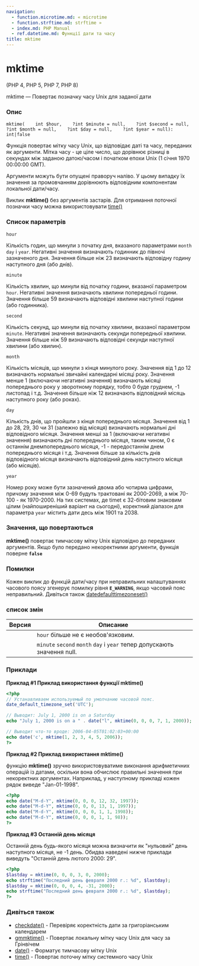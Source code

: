 ```yaml
---
navigation:
  - function.microtime.md: « microtime
  - function.strftime.md: strftime »
  - index.md: PHP Manual
  - ref.datetime.md: Функції дати та часу
title: mktime
---
```

# mktime

(PHP 4, PHP 5, PHP 7, PHP 8)

mktime — Повертає позначку часу Unix для заданої дати

### Опис

```methodsynopsis
mktime(    int $hour,    ?int $minute = null,    ?int $second = null,    ?int $month = null,    ?int $day = null,    ?int $year = null): int|false
```

Функція повертає мітку часу Unix, що відповідає даті та часу, переданих як аргументи. Мітка часу - це ціле число, що дорівнює різниці в секундах між заданою датою/часом і початком епохи Unix (1 січня 1970 00:00:00 GMT).

Аргументи можуть бути опущені праворуч наліво. У цьому випадку їх значення за промовчанням дорівнюють відповідним компонентам локальної дати/часу.

Виклик **mktime()** без аргументів застарів. Для отримання поточної позначки часу можна використовувати [time()](function.time.md)

### Список параметрів

`hour`

Кількість годин, що минули з початку дня, вказаного параметрами `month` `day` і `year`. Негативні значення визначають годинник до півночі зазначеного дня. Значення більше ніж 23 визначають відповідну годину наступного дня (або днів).

`minute`

Кількість хвилин, що минули від початку години, вказаної параметром `hour`. Негативні значення визначають хвилини попередньої години. Значення більше 59 визначають відповідні хвилини наступної години (або годинника).

`second`

Кількість секунд, що минули від початку хвилини, вказаної параметром `minute`. Негативні значення визначають секунди попередньої хвилини. Значення більше ніж 59 визначають відповідні секунди наступної хвилини (або хвилин).

`month`

Кількість місяців, що минули з кінця минулого року. Значення від 1 до 12 визначають нормальні звичайні календарні місяці року. Значення менше 1 (включаючи негативні значення) визначають місяці попереднього року у зворотному порядку, тобто 0 буде груднем, -1 листопад і т.д. Значення більше ніж 12 визначають відповідний місяць наступного року (або роках).

`day`

Кількість днів, що пройшли з кінця попереднього місяця. Значення від 1 до 28, 29, 30 чи 31 (залежно від місяця) визначають нормальні дні відповідного місяця. Значення менші за 1 (включаючи негативні значення) визначають дні попереднього місяця, таким чином, 0 є останнім днем ​​попереднього місяця, -1 - передостаннім днем ​​попереднього місяця і т.д. Значення більше за кількість днів відповідного місяця визначають відповідний день наступного місяця (або місяців).

`year`

Номер року може бути зазначений двома або чотирма цифрами, причому значення між 0-69 будуть трактовані як 2000-2069, а між 70-100 - як 1970-2000. На тих системах, де timet є 32-бітовим знаковим цілим (найпоширеніший варіант на сьогодні), коректний діапазон для параметра `year` містить дати десь між 1901 та 2038.

### Значення, що повертаються

**mktime()** повертає тимчасову мітку Unix відповідно до переданих аргументів. Якщо було передано некоректними аргументи, функція поверне **`false`**

### Помилки

Кожен виклик до функцій дати/часу при неправильних налаштуваннях часового поясу згенерує помилку рівня **`E_WARNING`**, якщо часовий пояс неправильний. Дивіться також [datedefaulttimezoneset()](function.date-default-timezone-set.md)

### список змін

| Версия | Описание |
| --- | --- |
|  | `hour` більше не є необов'язковим. |
|  | `minute` `second` `month` `day` і `year` тепер допускають значення null. |

### Приклади

**Приклад #1 Приклад використання функції **mktime()****

```php
<?php
// Устанавливаем используемый по умолчанию часовой пояс.
date_default_timezone_set('UTC');

// Выводит: July 1, 2000 is on a Saturday
echo "July 1, 2000 is on a " . date("l", mktime(0, 0, 0, 7, 1, 2000));

// Выводит что-то вроде: 2006-04-05T01:02:03+00:00
echo date('c', mktime(1, 2, 3, 4, 5, 2006));
?>
```

**Приклад #2 Приклад використання **mktime()****

функцію **mktime()** зручно використовуватиме виконання арифметичних операцій із датами, оскільки вона обчислює правильні значення при некоректних аргументах. Наприклад, у наступному прикладі кожен рядок виведе "Jan-01-1998".

```php
<?php
echo date("M-d-Y", mktime(0, 0, 0, 12, 32, 1997));
echo date("M-d-Y", mktime(0, 0, 0, 13, 1, 1997));
echo date("M-d-Y", mktime(0, 0, 0, 1, 1, 1998));
echo date("M-d-Y", mktime(0, 0, 0, 1, 1, 98));
?>
```

**Приклад #3 Останній день місяця**

Останній день будь-якого місяця можна визначити як "нульовий" день наступного місяця, не -1 день. Обидва наведені нижче приклади виведуть "Останній день лютого 2000: 29".

```php
<?php
$lastday = mktime(0, 0, 0, 3, 0, 2000);
echo strftime("Последний день февраля 2000 г.: %d", $lastday);
$lastday = mktime(0, 0, 0, 4, -31, 2000);
echo strftime("Последний день февраля 2000 г.: %d", $lastday);
?>
```

### Дивіться також

-   [checkdate()](function.checkdate.md) - Перевіряє коректність дати за григоріанським календарем
-   [gmmktime()](function.gmmktime.md) - Повертає локальну мітку часу Unix для часу за Грінвічем
-   [date()](function.date.md) - Форматує тимчасову мітку Unix
-   [time()](function.time.md) - Повертає поточну мітку системного часу Unix
